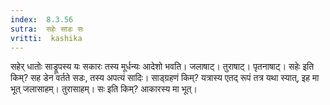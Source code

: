 ```yaml
---
index:  8.3.56
sutra:  सहेः साडः सः
vritti:  kashika 
---
```


सहेर् धातोः साड्रूपस्य यः सकारः तस्य मूर्धन्यः आदेशो भवति। जलाषाट्। तुराषाट्। पृतनाषाट्। सहेः इति किम्? सह डेन वर्तते सडः, तस्य अपत्यं सादिः। साड्ग्रहणं किम्? यत्रास्य एतद् रूपं तत्र यथा स्यात्, इह मा भूत् जलासाहम्। तुरासाहम्। सः इति किम्? आकारस्य मा भूत्।

